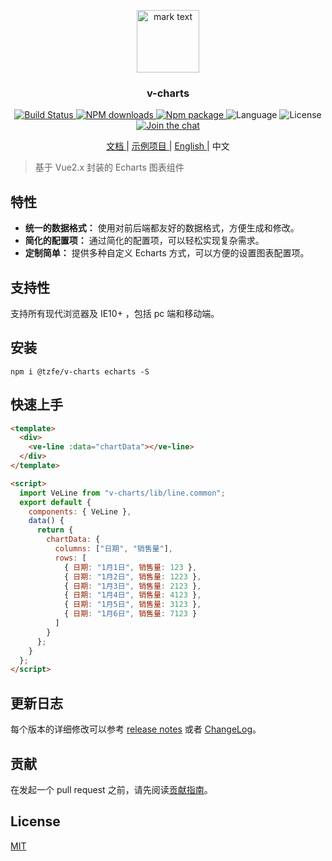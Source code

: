 <p align="center">
<img src="./examples/favicon.ico" alt="mark text" width="100" height="100">
</p>

<h3 align="center">v-charts</h3>

<p align="center">
  <a href="https://travis-ci.org/ElemeFE/v-charts">
    <img src="https://travis-ci.org/ElemeFE/v-charts.svg?branch=master" alt="Build Status">
  </a>
  <a href="https://npmjs.org/package/v-charts">
    <img src="http://img.shields.io/npm/dm/v-charts.svg" alt="NPM downloads">
  </a>
  <a href="https://www.npmjs.org/package/v-charts">
    <img src="https://img.shields.io/npm/v/v-charts.svg" alt="Npm package">
  </a>
  <a>
    <img src="https://img.shields.io/badge/language-javascript-yellow.svg" alt="Language">
  </a>
  <a>
    <img src="https://img.shields.io/badge/license-MIT-000000.svg" alt="License">
  </a>
  <a href="https://gitter.im/ElemeFE/v-charts?utm_source=badge&utm_medium=badge&utm_campaign=pr-badge&utm_content=badge">
    <img src="https://badges.gitter.im/ElemeFE/v-charts.svg" alt="Join the chat">
  </a>
</p>

<p align="center">
  <a href="http://frontend.tanzk.cn/teaching/tz-chart/#/">
    文档
  </a>
  <span> | </span>
  <a href="https://codesandbox.io/s/z69myovqzx">
    示例项目
  </a>
  <span> | </span>
  <a href="./README.md">
    English
  </a>
  <span> | </span>
  <a>
    中文
  </a>
</p>

> 基于 Vue2.x 封装的 Echarts 图表组件

## 特性

- **统一的数据格式：** 使用对前后端都友好的数据格式，方便生成和修改。
- **简化的配置项：** 通过简化的配置项，可以轻松实现复杂需求。
- **定制简单：** 提供多种自定义 Echarts 方式，可以方便的设置图表配置项。

## 支持性

支持所有现代浏览器及 IE10+ ，包括 pc 端和移动端。

## 安装

```
npm i @tzfe/v-charts echarts -S
```

## 快速上手

```html
<template>
  <div>
    <ve-line :data="chartData"></ve-line>
  </div>
</template>

<script>
  import VeLine from "v-charts/lib/line.common";
  export default {
    components: { VeLine },
    data() {
      return {
        chartData: {
          columns: ["日期", "销售量"],
          rows: [
            { 日期: "1月1日", 销售量: 123 },
            { 日期: "1月2日", 销售量: 1223 },
            { 日期: "1月3日", 销售量: 2123 },
            { 日期: "1月4日", 销售量: 4123 },
            { 日期: "1月5日", 销售量: 3123 },
            { 日期: "1月6日", 销售量: 7123 }
          ]
        }
      };
    }
  };
</script>
```

## 更新日志

每个版本的详细修改可以参考 [release notes](http://git.tanzk.cn/frontend/teaching/tz-chart.git/releases) 或者 [ChangeLog](./CHANGELOG_CN.md)。

## 贡献

在发起一个 pull request 之前，请先阅读[贡献指南](./CONTRIBUTING_CN.md)。

## License

[MIT](http://opensource.org/licenses/MIT)
